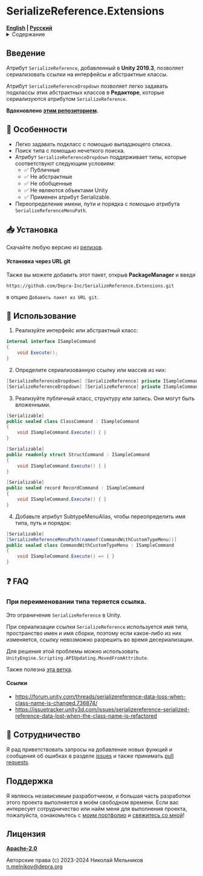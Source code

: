 ﻿# SerializeReference.Extensions

<div>
    <strong><a href="README.md">English</a> | <a href="README.RU.md">Русский</a></strong>
</div>

<details>
<summary>Содержание</summary>

- [Введение](#введение)
- [Особенности](#-особенности)
- [Установка](#-установка)
- [Часто задаваемые вопросы](#-faq)
- [Сотрудничество](#-сотрудничество)
- [Поддержка](#поддержка)
- [Лицензия](#лицензия)

</details>

## Введение

Атрибут `SerializeReference`, добавленный в **Unity 2019.3**,
позволяет сериализовать ссылки на интерфейсы и абстрактные классы.

Атрибут `SerializeReferenceDropdown` позволяет легко задавать подклассы
этих абстрактных классов в **Редакторе**, которые
сериализуются атрибутом `SerializeReference`.

**Вдохновлено [этим репозиторием](https://github.com/mackysoft/Unity-SerializeReferenceExtensions).**

## 🦾 Особенности

- Легко задавать подкласс с помощью выпадающего списка.
- Поиск типа с помощью нечеткого поиска.
- Атрибут `SerializeReferenceDropdown` поддерживает типы, которые соответствуют следующим условиям:
    - ✅ Публичные
    - ✅ Не абстрактные
    - ✅ Не обобщенные
    - ✅ Не являются объектами Unity
    - ✅ Применен атрибут Serializable.
- Переопределение имени, пути и порядка с помощью атрибута `SerializeReferenceMenuPath`.

## 📥 Установка

Скачайте любую версию из [релизов](https://github.com/Depra-Inc/SerializeReference.Extensions/releases).

#### Установка через URL git

Также вы можете добавить этот пакет, открыв **PackageManager** и введя

`https://github.com/Depra-Inc/SerializeReference.Extensions.git`

в опцию `Добавить пакет из URL git`.

## 🔰 Использование

1. Реализуйте интерфейс или абстрактный класс:

```cs
internal interface ISampleCommand
{
    void Execute();
}
```

2. Определите сериализованную ссылку или массив из них:

```cs
[SerializeReferenceDropdown] [SerializeReference] private ISampleCommand _command;
[SerializeReferenceDropdown] [SerializeReference] private ISampleCommand[] _commands;
```

3. Реализуйте публичный класс, структуру или запись. Они могут быть вложенными.

```cs
[Serializable]
public sealed class ClassCommand : ISampleCommand
{
    void ISampleCommand.Execute() { }
}

[Serializable]
public readonly struct StructCommand : ISampleCommand
{
    void ISampleCommand.Execute() { }
}

[Serializable]
public sealed record RecordCommand : ISampleCommand
{
    void ISampleCommand.Execute() { }
}
```

4. Добавьте атрибут SubtypeMenuAlias, чтобы переопределить имя типа, путь и порядок:

```cs
[Serializable]
[SerializeReferenceMenuPath(nameof(CommandWithCustomTypeMenu))]
public sealed class CommandWithCustomTypeMenu : ISampleCommand
{
    void ISampleCommand.Execute() => { }
}
```

## ❓ FAQ

### При переименовании типа теряется ссылка.

Это ограничение `SerializeReference` в Unity.

При сериализации ссылки `SerializeReference` используется имя типа, пространство имен и имя сборки, поэтому если
какое-либо из них изменяется, ссылку невозможно разрешить во время десериализации.

Для решения этой проблемы можно использовать `UnityEngine.Scripting.APIUpdating.MovedFromAttribute`.

Также
полезна [эта ветка](https://forum.unity.com/threads/serializereference-data-loss-when-class-name-is-changed.736874/).

#### Ссылки

- https://forum.unity.com/threads/serializereference-data-loss-when-class-name-is-changed.736874/
- https://issuetracker.unity3d.com/issues/serializereference-serialized-reference-data-lost-when-the-class-name-is-refactored

## 🤝 Сотрудничество

Я рад приветствовать запросы на добавление новых функций и сообщения об ошибках в
разделе [issues](https://github.com/Depra-Inc/SerializeReference.Extensions/issues) и также
принимать [pull requests](https://github.com/Depra-Inc/SerializeReference.Extensions/pulls).

## Поддержка

Я являюсь независимым разработчиком,
и большая часть разработки этого проекта выполняется в моём свободном времени.
Если вас интересует сотрудничество или найм меня для выполнения проекта,
пожалуйста, ознакомьтесь с [моим портфолио](https://github.com/Depra-Inc)
и [свяжитесь со мной](mailto:n.melnikov@depra.org)!

## Лицензия

**[Apache-2.0](https://github.com/Depra-Inc/SerializeReference.Extensions/blob/main/LICENSE)**

Авторские права (c) 2023-2024 Николай Мельников
[n.melnikov@depra.org](mailto:n.melnikov@depra.org)